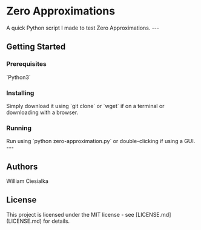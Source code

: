 <h1>Zero Approximations</h1>
A quick Python script I made to test Zero Approximations. 
---
<h2>Getting Started</h2>
<h3>Prerequisites</h3>
`Python3`
<h3>Installing</h3>
Simply download it using `git clone` or `wget` if on a terminal or downloading with a browser.
<h3>Running</h3>
Run using `python zero-approximation.py` or double-clicking if using a GUI.
---
<h2>Authors</h2>
William Ciesialka

<h2>License</h2>
This project is licensed under the MIT license - see [LICENSE.md](LICENSE.md) for details.
